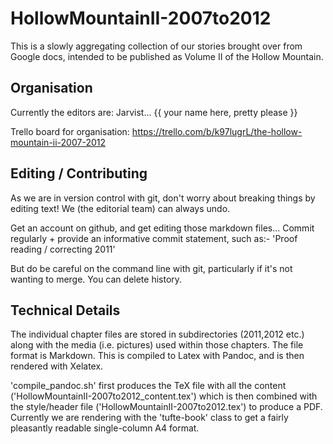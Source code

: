 # HollowMountainII-2007to2012

This is a slowly aggregating collection of our stories brought over from Google
docs, intended to be published as Volume II of the Hollow Mountain.

## Organisation

Currently the editors are: Jarvist... {{ your name here, pretty please }}

Trello board for organisation: https://trello.com/b/k97lugrL/the-hollow-mountain-ii-2007-2012

## Editing / Contributing

As we are in version control with git, don't worry about breaking things by
editing text! We (the editorial team) can always undo. 

Get an account on github, and get editing those markdown files... Commit
regularly + provide an informative commit statement, such as:-
'Proof reading / correcting 2011'

But do be careful on the command line with git, particularly if it's not
wanting to merge. You can delete history.

## Technical Details

The individual chapter files are stored in subdirectories (2011,2012 etc.)
along with the media (i.e. pictures) used within those chapters. The file
format is Markdown. This is compiled to Latex with Pandoc, and is then rendered
with Xelatex.

'compile_pandoc.sh' first produces the TeX file with all the content
('HollowMountainII-2007to2012_content.tex') which is then combined with the
style/header file ('HollowMountainII-2007to2012.tex') to produce a PDF.
Currently we are rendering with the 'tufte-book' class to get a fairly
pleasantly readable single-column A4 format.

